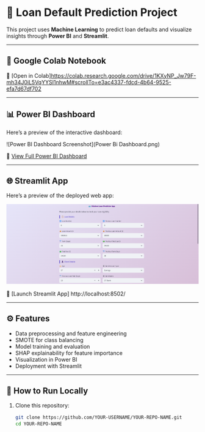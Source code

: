 # 🏦 Loan Default Prediction Project

This project uses **Machine Learning** to predict loan defaults and visualize insights through **Power BI** and **Streamlit**.

---

## 📂 Google Colab Notebook
🔗 [Open in Colab]https://colab.research.google.com/drive/1KXyNP_Jw79F-mh34J0iL5VqYYSI1nhwM#scrollTo=e3ac4337-fdcd-4b64-9525-efa7d67df702

---

## 📊 Power BI Dashboard
Here’s a preview of the interactive dashboard:

![Power BI Dashboard Screenshot](Power Bi Dashboard.png)  

🔗 [View Full Power BI Dashboard](https://github.com/Gogathebrains4/loan_predicton_application/blob/main/20250821_Wisdom_Ogbeche_PowerBi_%20Axia_Project.pbix)

---

## 🌐 Streamlit App
Here’s a preview of the deployed web app:

![Streamlit App Screenshot](https://github.com/Gogathebrains4/loan_predicton_application/blob/main/Streamlit%20Layout.png)  


🔗 [Launch Streamlit App] http://localhost:8502/

---

## ⚙️ Features
- Data preprocessing and feature engineering  
- SMOTE for class balancing  
- Model training and evaluation  
- SHAP explainability for feature importance  
- Visualization in Power BI  
- Deployment with Streamlit  

---

## 📜 How to Run Locally
1. Clone this repository:  
   ```bash
   git clone https://github.com/YOUR-USERNAME/YOUR-REPO-NAME.git
   cd YOUR-REPO-NAME
